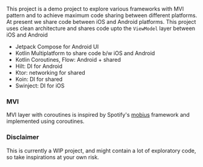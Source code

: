 This project is a demo project to explore various frameworks with MVI pattern and to achieve maximum code sharing between different platforms. 
At present we share code between iOS and Android platforms. This project uses clean architecture and shares code upto the `ViewModel` layer between iOS and Android
 - Jetpack Compose for Android UI
 - Kotlin Multiplatform to share code b/w iOS and Android
 - Kotlin Coroutines, Flow: Android + shared
 - Hilt: DI for Android
 - Ktor: networking for shared
 - Koin: DI for shared
 - Swinject: DI for iOS

### MVI
MVI layer with coroutines is inspired by Spotify's [mobius](https://github.com/spotify/mobius) framework and implemented using coroutines. 

### Disclaimer
This is currently a WIP project, and might contain a lot of exploratory code, so take inspirations at your own risk.

